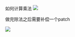 如何计算乘法
![](https://pic.zaqbest.com/i/2022/04/30/626cbaae466d5.jpg)

做完除法之后需要补偿一个patch

![](https://pic.zaqbest.com/i/2022/04/30/626cbab10e5cd.jpg)